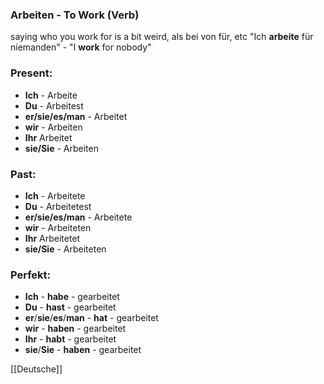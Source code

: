 ### Arbeiten - To Work   (Verb)

saying who you work for is a bit weird, als bei von für, etc
"Ich **arbeite** für niemanden" - "I **work** for nobody"

### Present:
* **Ich** - Arbeite
* **Du** - Arbeitest
* **er/sie/es/man** - Arbeitet
* **wir** - Arbeiten
* **Ihr** Arbeitet
* **sie/Sie** - Arbeiten


### Past:
* **Ich** - Arbeitete
* **Du** - Arbeitetest
* **er/sie/es/man** - Arbeitete
* **wir** - Arbeiteten
* **Ihr** Arbeitetet
* **sie/Sie** - Arbeiteten


### Perfekt:
* **Ich** - **habe** - gearbeitet
* **Du** - **hast** - gearbeitet
* **er**/**sie**/**es**/**man** - **hat** - gearbeitet
* **wir** - **haben** - gearbeitet
* **Ihr** - **habt** - gearbeitet
* **sie**/**Sie** - **haben** - gearbeitet



[[Deutsche]]